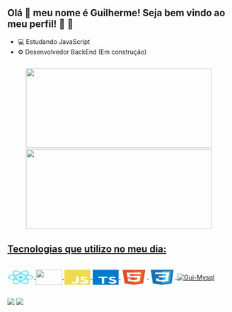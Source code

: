 ## Olá 👋 meu nome é Guilherme! Seja bem vindo ao meu perfil! 👾 🤖

- 💻 Estudando JavaScript
- ⚙️ Desenvolvedor BackEnd (Em construção)
##

<div align="center">
  <a href="https://github.com/GuilhermeTrevelin">
  <img height="180em" width="420" src="https://github-readme-stats.vercel.app/api?username=GuilhermeTrevelin&show_icons=true&theme=aura&include_all_commits=true&count_private=true"/>
  <img height="180em" width="420" src="https://github-readme-stats.vercel.app/api/top-langs/?username=GuilhermeTrevelin&layout=compact&langs_count=7&theme=aura"/>
</div>

## Tecnologias que utilizo no meu dia:

<div style="display: inline_block"><br>
  <img align="center" alt="Gui-React" height="35" width="60" src="https://raw.githubusercontent.com/devicons/devicon/master/icons/react/react-original.svg">
  <img align="center" alt "Gui-Adonis" height="35" width="60" src="https://cdn.jsdelivr.net/gh/devicons/devicon/icons/adonisjs/adonisjs-original.svg">
  <img align="center" alt="Gui-Js" height="35" width="60" src="https://raw.githubusercontent.com/devicons/devicon/master/icons/javascript/javascript-plain.svg">
  <img align="center" alt="Gui-Ts" height="35" width="60" src="https://raw.githubusercontent.com/devicons/devicon/master/icons/typescript/typescript-plain.svg">
  <img align="center" alt="Gui-HTML" height="35" width="60" src="https://raw.githubusercontent.com/devicons/devicon/master/icons/html5/html5-original.svg">
  <img align="center" alt="Gui-CSS" height="35" width="60" src="https://raw.githubusercontent.com/devicons/devicon/master/icons/css3/css3-original.svg">
  <img align="center" alt="Gui-Mysql" height="35" width="60" src="https://cdn.jsdelivr.net/gh/devicons/devicon/icons/mysql/mysql-original.svg">
</div>
  
  ##
 
<div> 
  <a " href = "mailto:guilhermestrevelin@gmail.com"><img src="https://img.shields.io/badge/-Gmail-%23333?style=for-the-badge&logo=gmail&logoColor=red" width="103" target="_blank"></a>
  <a href="https://www.linkedin.com/in/guilherme-trevelin/" target="_blank"><img src="https://img.shields.io/badge/-LinkedIn-%230077B5?style=for-the-badge&logo=linkedin&logoColor=white" width="130" target="_blank"></a>
 
</div>
